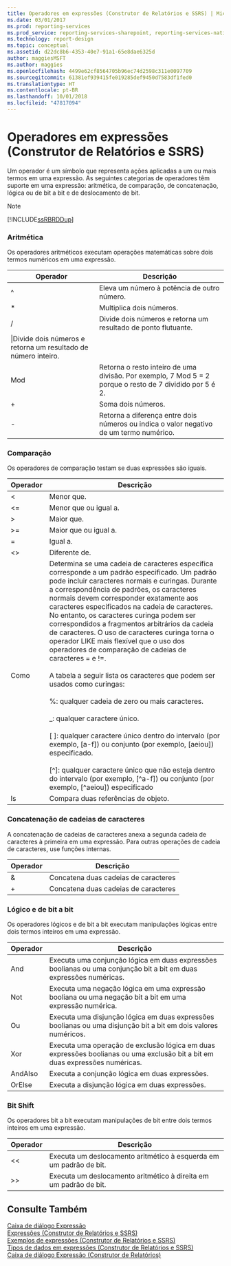 ```yaml
---
title: Operadores em expressões (Construtor de Relatórios e SSRS) | Microsoft Docs
ms.date: 03/01/2017
ms.prod: reporting-services
ms.prod_service: reporting-services-sharepoint, reporting-services-native
ms.technology: report-design
ms.topic: conceptual
ms.assetid: d22dc8b6-4353-40e7-91a1-65e8dae6325d
author: maggiesMSFT
ms.author: maggies
ms.openlocfilehash: 4499e62cf8564705b96ec74d2598c311e0097709
ms.sourcegitcommit: 61381ef939415fe019285def9450d7583df1fed0
ms.translationtype: HT
ms.contentlocale: pt-BR
ms.lasthandoff: 10/01/2018
ms.locfileid: "47817094"
---
```

# <a name="operators-in-expressions-report-builder-and-ssrs"></a>Operadores em expressões (Construtor de Relatórios e SSRS)
  Um operador é um símbolo que representa ações aplicadas a um ou mais termos em uma expressão. As seguintes categorias de operadores têm suporte em uma expressão: aritmética, de comparação, de concatenação, lógica ou de bit a bit e de deslocamento de bit.  
  
> [!NOTE]  
>  [!INCLUDE[ssRBRDDup](../../includes/ssrbrddup-md.md)]  
  
### <a name="arithmetic"></a>Aritmética  
 Os operadores aritméticos executam operações matemáticas sobre dois termos numéricos em uma expressão.  
  
|Operador|Descrição|  
|--------------|-----------------|  
|^|Eleva um número à potência de outro número.|  
|*|Multiplica dois números.|  
|/|Divide dois números e retorna um resultado de ponto flutuante.|  
|\|Divide dois números e retorna um resultado de número inteiro.|  
|Mod|Retorna o resto inteiro de uma divisão. Por exemplo, 7 Mod 5 = 2 porque o resto de 7 dividido por 5 é 2.|  
|+|Soma dois números.|  
|-|Retorna a diferença entre dois números ou indica o valor negativo de um termo numérico.|  
  
### <a name="comparison"></a>Comparação  
 Os operadores de comparação testam se duas expressões são iguais.  
  
|Operador|Descrição|  
|--------------|-----------------|  
|<|Menor que.|  
|\<=|Menor que ou igual a.|  
|>|Maior que.|  
|>=|Maior que ou igual a.|  
|=|Igual a.|  
|<>|Diferente de.|  
|Como|Determina se uma cadeia de caracteres específica corresponde a um padrão especificado. Um padrão pode incluir caracteres normais e curingas. Durante a correspondência de padrões, os caracteres normais devem corresponder exatamente aos caracteres especificados na cadeia de caracteres. No entanto, os caracteres curinga podem ser correspondidos a fragmentos arbitrários da cadeia de caracteres. O uso de caracteres curinga torna o operador LIKE mais flexível que o uso dos operadores de comparação de cadeias de caracteres = e !=.<br /><br /> A tabela a seguir lista os caracteres que podem ser usados como curingas:<br /><br /> %: qualquer cadeia de zero ou mais caracteres.<br /><br /> _: qualquer caractere único.<br /><br /> [ ]: qualquer caractere único dentro do intervalo (por exemplo, [a-f]) ou conjunto (por exemplo, [aeiou]) especificado.<br /><br /> [^]: qualquer caractere único que não esteja dentro do intervalo (por exemplo, [^a-f]) ou conjunto (por exemplo, [^aeiou]) especificado|  
|Is|Compara duas referências de objeto.|  
  
### <a name="string-concatenation"></a>Concatenação de cadeias de caracteres  
 A concatenação de cadeias de caracteres anexa a segunda cadeia de caracteres à primeira em uma expressão. Para outras operações de cadeia de caracteres, use funções internas.  
  
|Operador|Descrição|  
|--------------|-----------------|  
|&|Concatena duas cadeias de caracteres|  
|+|Concatena duas cadeias de caracteres|  
  
### <a name="logical-and-bitwise"></a>Lógico e de bit a bit  
 Os operadores lógicos e de bit a bit executam manipulações lógicas entre dois termos inteiros em uma expressão.  
  
|Operador|Descrição|  
|--------------|-----------------|  
|And|Executa uma conjunção lógica em duas expressões boolianas ou uma conjunção bit a bit em duas expressões numéricas.|  
|Not|Executa uma negação lógica em uma expressão booliana ou uma negação bit a bit em uma expressão numérica.|  
|Ou|Executa uma disjunção lógica em duas expressões boolianas ou uma disjunção bit a bit em dois valores numéricos.|  
|Xor|Executa uma operação de exclusão lógica em duas expressões boolianas ou uma exclusão bit a bit em duas expressões numéricas.|  
|AndAlso|Executa a conjunção lógica em duas expressões.|  
|OrElse|Executa a disjunção lógica em duas expressões.|  
  
### <a name="bit-shift"></a>Bit Shift  
 Os operadores bit a bit executam manipulações de bit entre dois termos inteiros em uma expressão.  
  
|Operador|Descrição|  
|--------------|-----------------|  
|<\<|Executa um deslocamento aritmético à esquerda em um padrão de bit.|  
|>>|Executa um deslocamento aritmético à direita em um padrão de bit.|  
  
## <a name="see-also"></a>Consulte Também  
 [Caixa de diálogo Expressão](http://msdn.microsoft.com/library/e6c74ccb-4594-4d4f-b958-618d710e34eb)   
 [Expressões &#40;Construtor de Relatórios e SSRS&#41;](../../reporting-services/report-design/expressions-report-builder-and-ssrs.md)   
 [Exemplos de expressões &#40;Construtor de Relatórios e SSRS&#41;](../../reporting-services/report-design/expression-examples-report-builder-and-ssrs.md)   
 [Tipos de dados em expressões &#40;Construtor de Relatórios e SSRS&#41;](../../reporting-services/report-design/data-types-in-expressions-report-builder-and-ssrs.md)   
 [Caixa de diálogo Expressão &#40;Construtor de Relatórios&#41;](http://msdn.microsoft.com/library/e89c4d97-5d41-4b55-8695-79329edac15d)  
  
  
